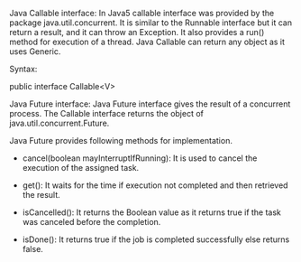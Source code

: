 Java Callable interface: In Java5 callable interface was provided by the
package java.util.concurrent. It is similar to the Runnable interface
but it can return a result, and it can throw an Exception. It also
provides a run() method for execution of a thread. Java Callable can
return any object as it uses Generic.

Syntax:

public interface Callable\<V\>

Java Future interface: Java Future interface gives the result of a
concurrent process. The Callable interface returns the object of
java.util.concurrent.Future.

Java Future provides following methods for implementation.

- cancel(boolean mayInterruptIfRunning): It is used to cancel the
  execution of the assigned task.

- get(): It waits for the time if execution not completed and then
  retrieved the result.

- isCancelled(): It returns the Boolean value as it returns true if
  the task was canceled before the completion.

- isDone(): It returns true if the job is completed successfully else
  returns false.